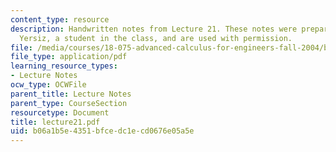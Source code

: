 ```yaml
---
content_type: resource
description: Handwritten notes from Lecture 21. These notes were prepared by Melike
  Yersiz, a student in the class, and are used with permission.
file: /media/courses/18-075-advanced-calculus-for-engineers-fall-2004/b06a1b5e4351bfcedc1ecd0676e05a5e_lecture21.pdf
file_type: application/pdf
learning_resource_types:
- Lecture Notes
ocw_type: OCWFile
parent_title: Lecture Notes
parent_type: CourseSection
resourcetype: Document
title: lecture21.pdf
uid: b06a1b5e-4351-bfce-dc1e-cd0676e05a5e
---
```

